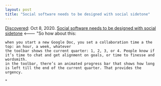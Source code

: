 ```yaml
---
layout: post
title: "Social software needs to be designed with social sidetone"
---
```

[Discovered](http://rolandtanglao.com/2020/07/29/p1-blogthis-checkvist-list-links-to-blog/): Oct 8, 2020. [Social software needs to be designed with social sidetone](http://interconnected.org/home/2020/10/08/sidetone) <--- 
"So how about this:

    when you start a new Google Doc, you set a collaboration time a the top: an hour, a week, whatever
    the toolbar shows the current quarter: 1, 2, 3, or 4. People know if it’s time to chat and get alignment on goals, or time to finesse and wordsmith.
    in the toolbar, there’s an animated progress bar that shows how long is left till the end of the current quarter. That provides the urgency.
"
